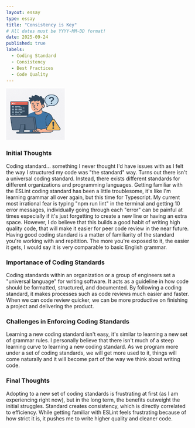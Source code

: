 ```yaml
---
layout: essay
type: essay
title: "Consistency is Key"
# All dates must be YYYY-MM-DD format!
date: 2025-09-24
published: true
labels:
  - Coding Standard
  - Consistency
  - Best Practices
  - Code Quality
---
```

<p>
  <img width="160px" height="140px" class="rounded float-start pe-4" src="..\img\coding-standard.png">
</p>

<h3>Initial Thoughts</h3>
Coding standard... something I never thought I'd have issues with as I felt the way I structured my code was "the standard" way. Turns out there isn't a universal coding standard. Instead, there exists different standards for different organizations and programming languages. Getting familiar with the ESLint coding standard has been a little troublesome, it's like I'm learning grammar all over again, but this time for Typescript. My current most irrational fear is typing "npm run lint" in the terminal and getting 10 error messages, individually going through each "error" can be painful at times especially if it's just forgetting to create a new line or having an extra space. However, I do believe that this builds a good habit of writing high quality code, that will make it easier for peer code review in the near future. Having good coding standard is a matter of familiarity of the standard you're working with and repitition. The more you're exposed to it, the easier it gets, I would say it is very comparable to basic English grammar.

<h3>Importanace of Coding Standards</h3>
Coding standards within an organization or a group of engineers set a "universal language" for writing software. It acts as a guideline in how code should be formatted, structured, and documented. By following a coding standard, it makes processes such as code reviews much easier and faster. When we can code review quicker, we can be more productive on finishing a project and delivering the product.

<h3>Challenges in Enforcing Coding Standards</h3>
Learning a new coding standard isn't easy, it's similar to learning a new set of grammar rules. I personally believe that there isn't much of a steep learning curve to learning a new coding standard. As we program more under a set of coding standards, we will get more used to it, things will come naturally and it will become part of the way we think about writing code.

<h3>Final Thoughts</h3>
Adopting to a new set of coding standards is frustrating at first (as I am experiencing right now), but in the long term, the benefits outweight the initial struggles. Standard creates consistency, which is directly correlated to efficiency. While getting familiar with ESLint feels frustrating because of how strict it is, it pushes me to write higher quality and cleaner code. 